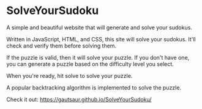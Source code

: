 # SolveYourSudoku
A simple and beautiful website that will generate and solve your sudokus.

Written in JavaScript, HTML, and CSS, this site will solve your sudokus. It'll check and verify them before solving them.

If the puzzle is valid, then it will solve your puzzle. If you don't have one, you can generate a puzzle based on the difficulty level you select.

When you're ready, hit solve to solve your puzzle.

A popular backtracking algorithm is implemented to solve the puzzle.

Check it out:
https://gautsaur.github.io/SolveYourSudoku/
